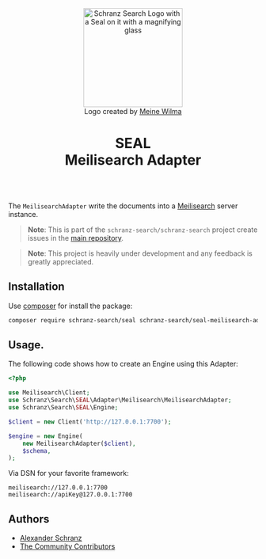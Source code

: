 <div align="center">
    <img alt="Schranz Search Logo with a Seal on it with a magnifying glass" src="https://avatars.githubusercontent.com/u/120221538?s=400&v=6" width="200" height="200">
</div>

<div align="center">Logo created by <a href="https://cargocollective.com/meinewilma">Meine Wilma</a></div>

<h1 align="center">SEAL <br /> Meilisearch Adapter</h1>

<br />
<br />

The `MeilisearchAdapter` write the documents into a [Meilisearch](https://github.com/meilisearch/meilisearch) server instance.

> **Note**:
> This is part of the `schranz-search/schranz-search` project create issues in the [main repository](https://github.com/schranz-search/schranz-search).

> **Note**:
> This project is heavily under development and any feedback is greatly appreciated.

## Installation

Use [composer](https://getcomposer.org/) for install the package:

```bash
composer require schranz-search/seal schranz-search/seal-meilisearch-adapter
```

## Usage.

The following code shows how to create an Engine using this Adapter:

```php
<?php

use Meilisearch\Client;
use Schranz\Search\SEAL\Adapter\Meilisearch\MeilisearchAdapter;
use Schranz\Search\SEAL\Engine;

$client = new Client('http://127.0.0.1:7700');

$engine = new Engine(
    new MeilisearchAdapter($client),
    $schema,
);
```

Via DSN for your favorite framework:

```env
meilisearch://127.0.0.1:7700
meilisearch://apiKey@127.0.0.1:7700
```

## Authors

- [Alexander Schranz](https://github.com/alexander-schranz/)
- [The Community Contributors](https://github.com/schranz-search/schranz-search/graphs/contributors)
